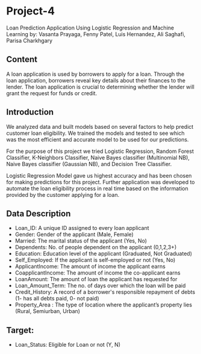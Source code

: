# Project-4
Loan Prediction Application Using Logistic Regression and Machine Learning
by: Vasanta Prayaga, Fenny Patel, Luis Hernandez, Ali Saghafi, Parisa Charkhgary

## Content

A loan application is used by borrowers to apply for a loan. Through the loan application, borrowers reveal key details about their finances to the lender. The loan application is crucial to determining whether the lender will grant the request for funds or credit.

## Introduction 
We analyzed data and built models based on several factors to help predict customer loan eligibility. We trained the models and tested to see which was the most efficient and accurate model to be used for our predictions.

For the purpose of this project we tried Logistic Regression, Random Forest Classifier, K-Neighbors Classifier, Naive Bayes classifier (Multinomial NB), Naive Bayes classifier (Gaussian NB), and Decision Tree Classifier.

Logistic Regression Model gave us highest accuracy and has been chosen for making predictions for this project.
Further application was developed to automate the loan eligibility process in real time based on the information provided by the customer applying for a loan.

## Data Description

* Loan_ID: A unique ID assigned to every loan applicant
* Gender: Gender of the applicant (Male, Female)
* Married: The marital status of the applicant (Yes, No)
* Dependents: No. of people dependent on the applicant (0,1,2,3+)
* Education: Education level of the applicant (Graduated, Not Graduated)
* Self_Employed: If the applicant is self-employed or not (Yes, No)
* ApplicantIncome: The amount of income the applicant earns
* CoapplicantIncome: The amount of income the co-applicant earns
* LoanAmount: The amount of loan the applicant has requested for
* Loan_Amount_Term: The  no. of days over which the loan will be paid
* Credit_History: A record of a borrower's responsible repayment of debts (1- has all debts paid, 0- not paid)
* Property_Area : The type of location where the applicant’s property lies (Rural, Semiurban, Urban)


## Target:

* Loan_Status: Eligible for Loan or not (Y, N)
